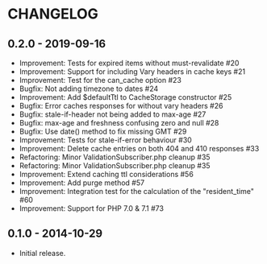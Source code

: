 # CHANGELOG

## 0.2.0 - 2019-09-16

* Improvement: Tests for expired items without must-revalidate #20
* Improvement: Support for including Vary headers in cache keys #21
* Improvement: Test for the can_cache option #23
* Bugfix: Not adding timezone to dates #24
* Improvement: Add $defaultTtl to CacheStorage constructor #25
* Bugfix: Error caches responses for without vary headers #26
* Bugfix: stale-if-header not being added to max-age #27
* Bugfix: max-age and freshness confusing zero and null #28
* Bugfix: Use date() method to fix missing GMT #29
* Improvement: Tests for stale-if-error behaviour #30
* Improvement: Delete cache entries on both 404 and 410 responses #33
* Refactoring: Minor ValidationSubscriber.php cleanup #35
* Refactoring: Minor ValidationSubscriber.php cleanup #35
* Improvement: Extend caching ttl considerations #56
* Improvement: Add purge method #57
* Improvement: Integration test for the calculation of the "resident_time" #60
* Improvement: Support for PHP 7.0 & 7.1 #73

## 0.1.0 - 2014-10-29

* Initial release.

